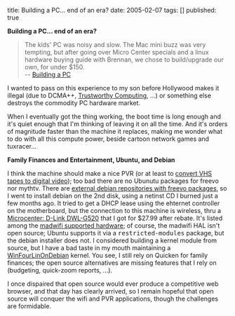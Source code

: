 title: Building a PC... end of an era?
date: 2005-02-07
tags: []
published: true

<b>Building a PC... end of an era?</b>

<p> <blockquote>
The kids' PC was noisy and slow. The Mac mini buzz was very tempting,
but after going over Micro Center specials and a linux hardware buying
guide with Brennan, we chose to build/upgrade our own, for under $150.
<br />-- <a href="http://dm93.org/2005/0501pchw/">Building a PC</a>
</blockquote>

<p> <p>I wanted to pass on this experience to my son
before Hollywood makes it illegal (due to DCMA++,
<a href="http://www.microsoft.com/mscorp/twc/twc_whitepaper.mspx">Trustworthy Computing</a>, ...) or something else destroys
the commodity PC
hardware market.

<p> <p>When I eventually got the thing working, the boot time is long enough and it's quiet enough that I'm thinking of leaving it on all the time. And it's orders of magnitude faster than the machine it replaces, making me wonder what to do with all this compute power, beside cartoon network games and tuxracer...

<p> <b>Family Finances and Entertainment, Ubuntu, and Debian</b>

<p> <p>I think the machine should make a nice PVR (or at
least to <a href="http://dm93.org/z2001/LegacyVideo">convert VHS tapes to digital video</a>); too bad
there are no Ubunutu packages for freevo nor mythtv.
There are <a href="http://freevo.sourceforge.net/cgi-bin/doc/FreevoAptDebian">external debian repositories with freevo packages</a>,
so I went to install debian on the 2nd disk, using a netinst
CD I burned just a few months ago. It tried to get a DHCP
lease using the ehternet controller on the motherboard, but
the connection to this machine is wireless, thru a
<a href="http://www.microcenter.com/single_product_results.phtml?product_id=150261">Microcenter: D-Link DWL-G520</a> that I got for
$27.99 after rebate. It's listed among the
<a href="http://www.mattfoster.clara.co.uk/madwifi-hw.htm">madwifi supported hardware</a>; of course, the madwifi HAL isn't
open source;
Ubuntu supports it via a <tt>restricted-modules</tt> package, but the debian installer does not. I considered
building a kernel module from source, but I have
a bad taste in my mouth maintaining a
<a href="http://dm93.org/z2001/WinFourLinOnDebian">WinFourLinOnDebian</a>
kernel. You see, I still rely on Quicken for family
finances; the open source alternatives are missing
features that I rely on (budgeting, quick-zoom reports, ...).


<p> I once dispaired that open source would ever produce a competitive web browser, and that day has clearly arrived, so I remain hopeful that open source will conquer the wifi and PVR applications, though the challenges are formidable.